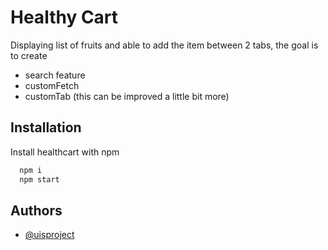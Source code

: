 # Healthy Cart

Displaying list of fruits and able to add the item between 2 tabs, the goal is to create

- search feature
- customFetch
- customTab (this can be improved a little bit more)

## Installation

Install healthcart with npm

```bash
  npm i
  npm start
```

## Authors

- [@uisproject](https://github.com/uisproject)
